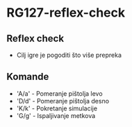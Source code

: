 # RG127-reflex-check

## Reflex check

- Cilj igre je pogoditi što više prepreka

## Komande

- 'A/a' - Pomeranje pištolja levo
- 'D/d' - Pomeranje pištolja desno
- 'K/k' - Pokretanje simulacije
- 'G/g' - Ispaljivanje metkova
